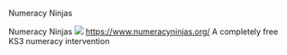 Numeracy Ninjas

Numeracy Ninjas
![](../_resources/78f386e2727f029ab265c32375a973fc.png)
[](../_resources/5fdcd82fbe26bf3fdec457fa2cb7d399.bin)https://www.numeracyninjas.org/
A completely free KS3 numeracy intervention